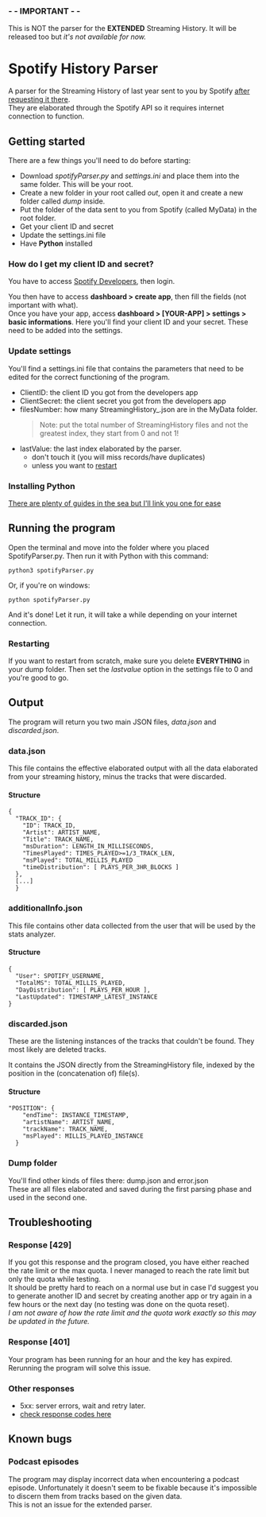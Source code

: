 ### - - IMPORTANT - -

This is NOT the parser for the **EXTENDED** Streaming History. It will be released too but *it's not available for now.*

# Spotify History Parser
A parser for the Streaming History of last year sent to you by Spotify [after requesting it there](https://www.spotify.com/us/account/privacy/).  
They are elaborated through the Spotify API so it requires internet connection to function.

## Getting started

There are a few things you'll need to do before starting:
- Download *spotifyParser.py* and *settings.ini* and place them into the same folder. This will be your root.
- Create a new folder in your root called *out*, open it and create a new folder called *dump* inside.
- Put the folder of the data sent to you from Spotify (called MyData) in the root folder.
- Get your client ID and secret
- Update the settings.ini file
- Have **Python** installed

### How do I get my client ID and secret?

You have to access [Spotify Developers](https://developer.spotify.com/), then login.

You then have to access **dashboard > create app**, then fill the fields (not important with what).  
Once you have your app, access **dashboard > [YOUR-APP] > settings > basic informations**. Here you'll find your
client ID and your secret. These need to be added into the settings. 

### Update settings
You'll find a settings.ini file that contains the parameters that need to be edited for the correct functioning 
of the program. 
- ClientID: the client ID you got from the developers app
- ClientSecret: the client secret you got from the developers app
- filesNumber: how many StreamingHistory_.json are in the MyData folder.
  >Note: put the total number of StreamingHistory files and not the greatest index, they start from 0 and not 1!
- lastValue: the last index elaborated by the parser.  
  - don't touch it (you will miss records/have duplicates)
  - unless you want to [restart](#restarting-) 

### Installing Python
[There are plenty of guides in the sea but I'll link you one for ease](
https://gist.github.com/MichaelCurrin/57caae30bd7b0991098e9804a9494c23)

## Running the program

Open the terminal and move into the folder where you placed SpotifyParser.py. Then run it with Python with this command:  
```
python3 spotifyParser.py
```
Or, if you're on windows:
```
python spotifyParser.py
```
And it's done! Let it run, it will take a while depending on your internet connection.

### Restarting 
If you want to restart from scratch, make sure you delete **EVERYTHING** in your dump folder. 
Then set the *lastvalue* option in the settings file to 0 and you're good to go.


## Output

The program will return you two main JSON files, *data.json* and *discarded.json*.  

### data.json

This file contains the effective elaborated output with all the data elaborated from your streaming
history, minus the tracks that were discarded.

#### Structure
```
{
  "TRACK_ID": {
    "ID": TRACK_ID,
    "Artist": ARTIST_NAME,
    "Title": TRACK_NAME,
    "msDuration": LENGTH_IN_MILLISECONDS,
    "TimesPlayed": TIMES_PLAYED>=1/3_TRACK_LEN,
    "msPlayed": TOTAL_MILLIS_PLAYED
    "timeDistribution": [ PLAYS_PER_3HR_BLOCKS ]
  },
  [...]
  }
```
### additionalInfo.json

This file contains other data collected from the user that will be used by 
the stats analyzer.

#### Structure
```
{
  "User": SPOTIFY_USERNAME,
  "TotalMS": TOTAL_MILLIS_PLAYED,
  "DayDistribution": [ PLAYS_PER_HOUR ],
  "LastUpdated": TIMESTAMP_LATEST_INSTANCE
}
```


### discarded.json 

These are the listening instances of the tracks that couldn't be found. 
They most likely are deleted tracks.

It contains the JSON directly from the StreamingHistory file, 
indexed by the position in the (concatenation of) file(s). 
#### Structure 
```
"POSITION": {
    "endTime": INSTANCE_TIMESTAMP,
    "artistName": ARTIST_NAME,
    "trackName": TRACK_NAME,
    "msPlayed": MILLIS_PLAYED_INSTANCE
  }
```
### Dump folder
You'll find other kinds of files there: dump.json and error.json   
These are all files elaborated and saved during the first parsing phase and used in the second one.

## Troubleshooting

### Response [429]
If you got this response and the program closed, you have either reached the rate limit or the max quota. 
I never managed to reach the rate limit but only the quota while testing.   
It should be pretty hard to reach
on a normal use but in case I'd suggest you to generate another ID and secret by creating another app 
or try again in a few hours or the next day (no testing was done on the quota reset).  
*I am not aware of how the rate limit and the quota work exactly so this may be updated in the future.*

### Response [401]
Your program has been running for an hour and the key has expired. Rerunning the program will solve this issue.

### Other responses
- 5xx: server errors, wait and retry later.
- [check response codes here](https://developer.spotify.com/documentation/web-api/concepts/api-calls#response-status-codes)

## Known bugs

### Podcast episodes
The program may display incorrect data when encountering a podcast episode. Unfortunately it doesn't seem to be fixable 
because it's impossible to discern them from tracks based on the given data.  
This is not an issue for the extended parser.

